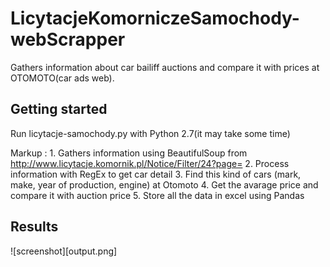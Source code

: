 # LicytacjeKomorniczeSamochody-webScrapper
Gathers information about car bailiff auctions and compare it with prices at OTOMOTO(car ads web).

## Getting started
Run licytacje-samochody.py with Python 2.7(it may take some time)

 Markup : 1. Gathers information using BeautifulSoup from http://www.licytacje.komornik.pl/Notice/Filter/24?page=
          2. Process information with RegEx to get car detail
          3. Find this kind of cars (mark, make, year of production, engine) at Otomoto
          4. Get the avarage price and compare it with auction price
          5. Store all the data in excel using Pandas
          
## Results
![screenshot][output.png]
          

